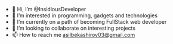 - 👋 Hi, I’m @InsidiousDeveloper
- 👀 I’m interested in programming, gadgets and technologies
- 🌱 I’m currently on a path of becoming FullStack web developer
- 💞️ I’m looking to collaborate on interesting projects
- 📫 How to reach me asilbekashirov03@gmail.com

<!---
InsidiousDeveloper/InsidiousDeveloper is a ✨ special ✨ repository because its `README.md` (this file) appears on your GitHub profile.
You can click the Preview link to take a look at your changes.
--->
